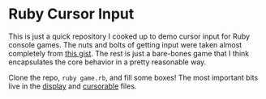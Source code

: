 # Ruby Cursor Input

This is just a quick repository I cooked up to demo cursor input for
Ruby console games. The nuts and bolts of getting input were taken
almost completely from [this gist][cursor-gist]. The rest is just a
bare-bones game that I think encapsulates the core behavior in a pretty
reasonable way.

Clone the repo, `ruby game.rb`, and fill some boxes! The most
important bits live in the [display][display] and
[cursorable][cursorable] files.

[cursor-gist]: https://gist.github.com/acook/4190379
[cursorable]: ./cursorable.rb
[display]: ./display.rb

